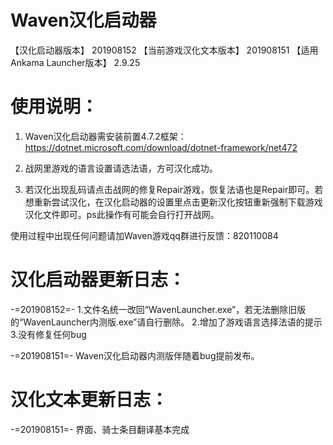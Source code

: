 # Waven汉化启动器
【汉化启动器版本】
201908152
【当前游戏汉化文本版本】
201908151
【适用Ankama Launcher版本】
2.9.25

# 使用说明：
1. Waven汉化启动器需安装前置4.7.2框架：
https://dotnet.microsoft.com/download/dotnet-framework/net472

2. 战网里游戏的语言设置请选法语，方可汉化成功。

3. 若汉化出现乱码请点击战网的修复Repair游戏，恢复法语也是Repair即可。若想重新尝试汉化，在汉化启动器的设置里点击更新汉化按钮重新强制下载游戏汉化文件即可。ps此操作有可能会自行打开战网。

使用过程中出现任何问题请加Waven游戏qq群进行反馈：820110084

# 汉化启动器更新日志：
-=201908152=-
1.文件名统一改回“WavenLauncher.exe”，若无法删除旧版的“WavenLauncher内测版.exe”请自行删除。
2.增加了游戏语言选择法语的提示
3.没有修复任何bug

-=201908151=-
Waven汉化启动器内测版伴随着bug提前发布。

# 汉化文本更新日志：
-=201908151=-
界面、骑士条目翻译基本完成